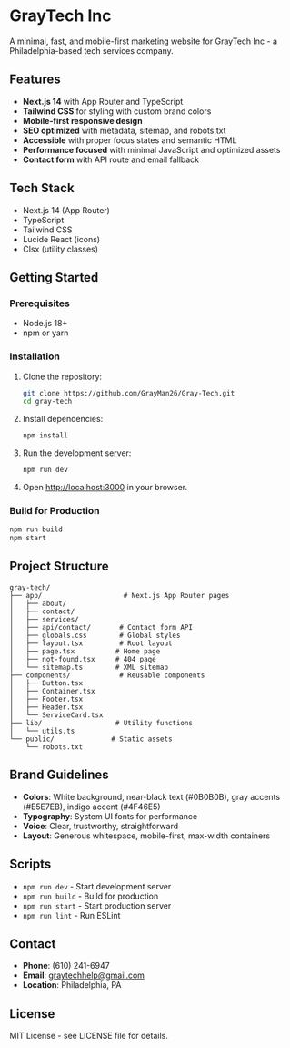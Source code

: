 # GrayTech Inc

A minimal, fast, and mobile-first marketing website for GrayTech Inc - a Philadelphia-based tech services company.

## Features

- **Next.js 14** with App Router and TypeScript
- **Tailwind CSS** for styling with custom brand colors
- **Mobile-first responsive design** 
- **SEO optimized** with metadata, sitemap, and robots.txt
- **Accessible** with proper focus states and semantic HTML
- **Performance focused** with minimal JavaScript and optimized assets
- **Contact form** with API route and email fallback

## Tech Stack

- Next.js 14 (App Router)
- TypeScript
- Tailwind CSS
- Lucide React (icons)
- Clsx (utility classes)

## Getting Started

### Prerequisites

- Node.js 18+ 
- npm or yarn

### Installation

1. Clone the repository:
   ```bash
   git clone https://github.com/GrayMan26/Gray-Tech.git
   cd gray-tech
   ```

2. Install dependencies:
   ```bash
   npm install
   ```

3. Run the development server:
   ```bash
   npm run dev
   ```

4. Open [http://localhost:3000](http://localhost:3000) in your browser.

### Build for Production

```bash
npm run build
npm start
```

## Project Structure

```
gray-tech/
├── app/                    # Next.js App Router pages
│   ├── about/             
│   ├── contact/           
│   ├── services/          
│   ├── api/contact/       # Contact form API
│   ├── globals.css        # Global styles
│   ├── layout.tsx         # Root layout
│   ├── page.tsx          # Home page
│   ├── not-found.tsx     # 404 page
│   └── sitemap.ts        # XML sitemap
├── components/            # Reusable components
│   ├── Button.tsx        
│   ├── Container.tsx     
│   ├── Footer.tsx        
│   ├── Header.tsx        
│   └── ServiceCard.tsx   
├── lib/                  # Utility functions
│   └── utils.ts         
└── public/              # Static assets
    └── robots.txt       
```

## Brand Guidelines

- **Colors**: White background, near-black text (#0B0B0B), gray accents (#E5E7EB), indigo accent (#4F46E5)
- **Typography**: System UI fonts for performance
- **Voice**: Clear, trustworthy, straightforward
- **Layout**: Generous whitespace, mobile-first, max-width containers

## Scripts

- `npm run dev` - Start development server
- `npm run build` - Build for production
- `npm run start` - Start production server
- `npm run lint` - Run ESLint

## Contact

- **Phone**: (610) 241-6947
- **Email**: graytechhelp@gmail.com
- **Location**: Philadelphia, PA

## License

MIT License - see LICENSE file for details.